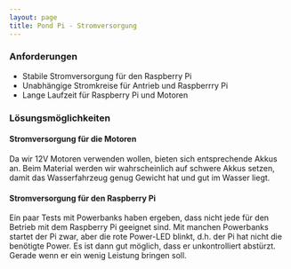 ```yaml
---
layout: page
title: Pond Pi - Stromversorgung
---
```


### Anforderungen

*   Stabile Stromversorgung für den Raspberry Pi
*   Unabhängige Stromkreise für Antrieb und Raspberrry Pi
*   Lange Laufzeit für Raspberry Pi und Motoren

### Lösungsmöglichkeiten

#### Stromversorgung für die Motoren

Da wir 12V Motoren verwenden wollen, bieten sich entsprechende Akkus an. Beim Material werden wir wahrscheinlich auf schwere Akkus setzen, damit das Wasserfahrzeug genug Gewicht hat und gut im Wasser liegt.

#### Stromversorgung für den Raspberry Pi

Ein paar Tests mit Powerbanks haben ergeben, dass nicht jede für den Betrieb mit dem Raspberry Pi geeignet sind. Mit manchen Powerbanks startet der Pi zwar, aber die rote Power-LED blinkt, d.h. der Pi hat nicht die benötigte Power. Es ist dann gut möglich, dass er unkontrolliert abstürzt. Gerade wenn er ein wenig Leistung bringen soll.
